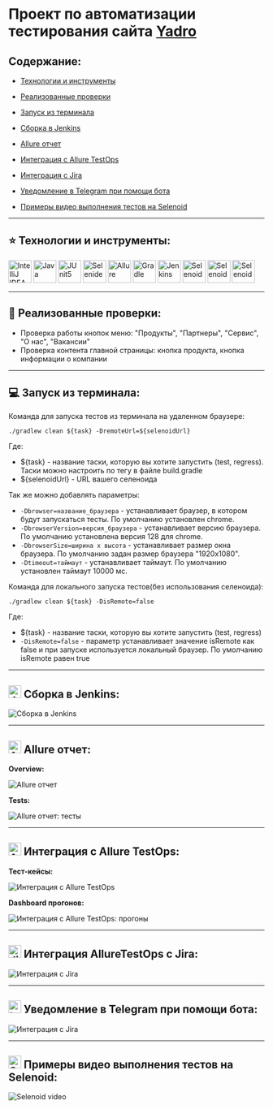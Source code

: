 
# Проект по автоматизации тестирования сайта [Yadro](https://yadro.com/)  


## **Содержание:**

* [Технологии и инструменты](#технологии-и-инструменты)

* [Реализованные проверки](#реализованные-проверки)

* [Запуск из терминала](#запуск-из-терминала)

* [Сборка в Jenkins](#сборка-в-jenkins)

* [Allure отчет](#allure-отчет)

* [Интеграция с Allure TestOps](#интеграция-с-allure-testops)

* [Интеграция с Jira](#интеграция-с-jira)

* [Уведомление в Telegram при помощи бота](#уведомление-в-telegram-при-помощи-бота)

* [Примеры видео выполнения тестов на Selenoid](#примеры-видео-выполнения-тестов-на-selenoid)  

---
## :star: Технологии и инструменты:  

<p>
<img width="45" alt="IntelliJ IDEA" src="media/icons/Idea.svg">
<img width="45" alt="Java" src="media/icons/java.svg">
<img width="45" alt="JUnit5" src="media/icons/Junit5.svg">
<img width="45" alt="Selenide" src="media/icons/Selenide.svg">
<img width="45" alt="Allure" src="media/icons/Allure.svg">
<img width="45" alt="Gradle" src="media/icons/gradle-original.svg">
<img width="45" alt="Jenkins" src="media/icons/jenkins.svg">
<img width="45" alt="Selenoid" src="media/icons/Selenoid.svg">
<img width="45" alt="Selenoid" src="media/icons/Allure_TO.svg">
<img width="45" alt="Selenoid" src="media/icons/jira.svg">
</p>  

---
## :open_file_folder: Реализованные проверки:  

- Проверка работы кнопок меню: "Продукты", "Партнеры", "Сервис", "О нас", "Вакансии"
- Проверка контента главной страницы: кнопка продукта, кнопка информации о компании  

---
## :computer: Запуск из терминала:  

<p>Команда для запуска тестов из терминала на удаленном браузере:</p>

```
./gradlew clean ${task} -DremoteUrl=${selenoidUrl}
```

Где: 
- ${task} - название таски, которую вы хотите запустить (test, regress). Таски можно настроить по тегу в файле build.gradle
- ${selenoidUrl} - URL вашего селеноида

Так же можно добавлять параметры:
- `-Dbrowser=название_браузера` - устанавливает браузер, в котором будут запускаться тесты. По умолчанию установлен chrome.
- `-DbrowserVersion=версия_браузера` - устанавливает версию браузера. По умолчанию установлена версия 128 для chrome.
- `-DbrowserSize=ширина x высота` - устанавливает размер окна браузера. По умолчанию задан размер браузера "1920x1080".
- `-Dtimeout=таймаут` - устанавливает таймаут. По умолчанию установлен таймаут 10000 мс.

Команда для локального запуска тестов(без использования селеноида):

```
./gradlew clean ${task} -DisRemote=false
```
Где:
- ${task} - название таски, которую вы хотите запустить (test, regress)
- `-DisRemote=false` - параметр устанавливает значение isRemote как false и при запуске используется локальный браузер. По умолчанию isRemote равен true

---
## <img width="25" alt="Jenkins" src="media/icons/jenkins.svg"> Сборка в Jenkins:  

<img alt="Сборка в Jenkins" src="media/images/jenkins.png">  

---
## <img width="25" alt="Allure" src="media/icons/Allure.svg"> Allure отчет:  

**Overview:**

<img alt="Allure отчет" src="media/images/allure.png">

**Tests:**

<img alt="Allure отчет: тесты" src="media/images/allure-tests.png">  

---
## <img width="25" alt="AllureTestOps" src="media/icons/Allure_TO.svg"> Интеграция с Allure TestOps:  

**Тест-кейсы:**

<img alt="Интеграция с Allure TestOps" src="media/images/AllureTestOps.png">

**Dashboard прогонов:**

<img alt="Интеграция с Allure TestOps: прогоны" src="media/images/AllureTestOps-прогоны.png">  

---
## <img width="25" alt="Jira" src="media/icons/jira.svg"> Интеграция AllureTestOps с Jira:  

<img alt="Интеграция с Jira" src="media/images/jira.png">  

---
## <img width="25" alt="telegram" src="media/icons/telegram.svg"> Уведомление в Telegram при помощи бота:  

<img alt="Интеграция с Jira" src="media/images/telegram.png">  

---
## <img width="25" alt="Selenoid" src="media/icons/Selenoid.svg"> Примеры видео выполнения тестов на Selenoid:  

<img alt="Selenoid video" src="media/gifs/selenoid-video.gif"> 